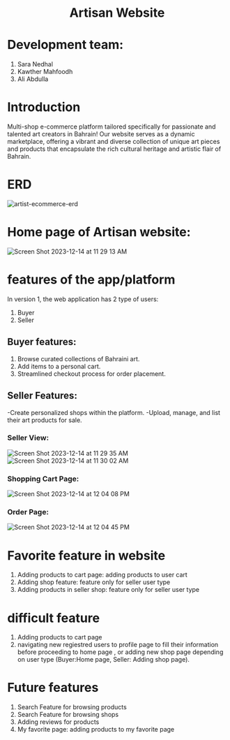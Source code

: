 
<h1 align="center">Artisan Website</h1>

# Development team:
1. Sara Nedhal 
2. Kawther Mahfoodh
3. Ali Abdulla

# Introduction
Multi-shop e-commerce platform tailored specifically for passionate and talented art creators in Bahrain! Our website serves as a dynamic marketplace, offering a vibrant and diverse collection of unique art pieces and products that encapsulate the rich cultural heritage and artistic flair of Bahrain.

# ERD
![artist-ecommerce-erd](https://github.com/SaraNedhal/artist-ecommerce/assets/100535445/0428faca-ea39-469b-84d1-072bcc7cba11)

# Home page of Artisan website:
![Screen Shot 2023-12-14 at 11 29 13 AM](https://github.com/SaraNedhal/artist-ecommerce/assets/100535445/e25bd036-46c1-474e-a923-39040b7401eb)

# features of the app/platform 
In version 1, the web application has 2 type of users:
1. Buyer
2. Seller

## Buyer features:
1. Browse curated collections of Bahraini art.
2. Add items to a personal cart.
3. Streamlined checkout process for order placement.


## Seller Features:
-Create personalized shops within the platform.
-Upload, manage, and list their art products for sale.

### Seller View:
![Screen Shot 2023-12-14 at 11 29 35 AM](https://github.com/SaraNedhal/artist-ecommerce/assets/100535445/0bb6009c-7e6b-4252-861a-779488540a09)
![Screen Shot 2023-12-14 at 11 30 02 AM](https://github.com/SaraNedhal/artist-ecommerce/assets/100535445/ee8ed876-5148-4068-b898-434dae929780)


### Shopping Cart Page:
![Screen Shot 2023-12-14 at 12 04 08 PM](https://github.com/SaraNedhal/artist-ecommerce/assets/100535445/2bc634f3-eba6-46d6-9889-d1dcb99b48d4)

### Order Page:
![Screen Shot 2023-12-14 at 12 04 45 PM](https://github.com/SaraNedhal/artist-ecommerce/assets/100535445/da371cba-0ec7-46f2-9e7c-5305f1cd877c)


# Favorite feature in website
1. Adding products to cart page: adding products to user cart
2. Adding shop feature: feature only for seller user type
3. Adding products in seller shop: feature only for seller user type
   
# difficult feature
1. Adding products to cart page
2. navigating new regiestred users to profile page to fill their information before proceeding to home page , or adding new shop page depending on user type (Buyer:Home page, Seller: Adding shop page).

# Future features
1. Search Feature for browsing products
2. Search Feature for browsing shops
3. Adding reviews for products
4. My favorite page: adding products to my favorite page 
